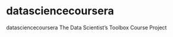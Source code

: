 datasciencecoursera
===================

datasciencecoursera The Data Scientist’s Toolbox Course Project

